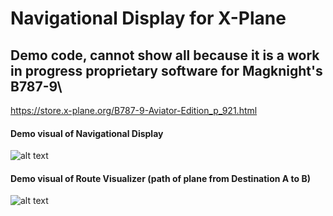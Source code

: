 # Navigational Display for X-Plane

## Demo code, cannot show all because it is a work in progress proprietary software for Magknight's B787-9\\
https://store.x-plane.org/B787-9-Aviator-Edition_p_921.html

#### Demo visual of Navigational Display
![alt text](https://github.com/harrisonchiu/XPlane-Altitude/blob/master/Navigational%20Display/ND1.png)

#### Demo visual of Route Visualizer (path of plane from Destination A to B)
![alt text](https://github.com/harrisonchiu/XPlane-Altitude/blob/master/Navigational%20Display/ND2.png)
